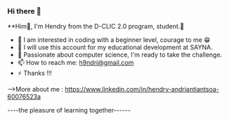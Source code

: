 ### Hi there 👋


**Him👋, I'm Hendry from the D-CLIC 2.0 program, student.🚀
- 👀 I am interested in coding with a beginner level, courage to me 😁
- 🌱 I will use this account for my educational development at SAYNA.
- 💬 Passionate about computer science, I'm ready to take the challenge.
- 📫 How to reach me: h9ndri@gmail.com
- ⚡ Thanks !!!

-->More about me : https://www.linkedin.com/in/hendry-andriantiantsoa-60076523a

----the pleasure of learning together------
